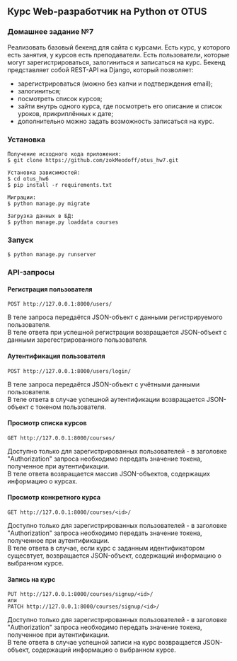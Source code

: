 ## **Курс Web-разработчик на Python от OTUS**

### **Домашнее задание №7**
Реализовать базовый бекенд для сайта с курсами.
Есть курс, у которого есть занятия, у курсов есть преподаватели. Есть пользователи, которые могут зарегистрироваться, залогиниться и записаться на курс.
Бекенд представляет собой REST-API на Django, который позволяет: 
- зарегистрироваться (можно без капчи и подтверждения email); 
- залогиниться; 
- посмотреть список курсов; 
- зайти внутрь одного курса, где посмотреть его описание и список уроков, прикриплённых к дате; 
- дополнительно можно задать возможность записаться на курс. 

### Установка

```консоль
Получение исходного кода приложения:
$ git clone https://github.com/zokMeodoff/otus_hw7.git

Установка зависимостей:
$ cd otus_hw6
$ pip install -r requirements.txt

Миграции:
$ python manage.py migrate

Загрузка данных в БД:
$ python manage.py loaddata courses

```

### Запуск

```консоль
$ python manage.py runserver
```

### API-запросы

#### Регистрация пользователя

    POST http://127.0.0.1:8000/users/ 

В теле запроса передаётся JSON-объект с данными регистрируемого пользователя.  
В теле ответа при успешной регистрации возвращается JSON-объект с данными зарегестрированного пользователя.

#### Аутентификация пользователя

	POST http://127.0.0.1:8000/users/login/

В теле запроса передаётся JSON-объект с учётными данными пользователя.  
В теле ответа в случае успешной аутентификации возвращается JSON-объект с токеном пользователя.

#### Просмотр списка курсов

    GET http://127.0.0.1:8000/courses/

Доступно только для зарегистрированных пользователей - в заголовке "Authorization" запроса необходимо передать значение токена, полученное при аутентификации.  
В теле ответа возвращается массив JSON-объектов, содержащих информацию о курсах.

#### Просмотр конкретного курса

    GET http://127.0.0.1:8000/courses/<id>/

Доступно только для зарегистрированных пользователей - в заголовке "Authorization" запроса необходимо передать значение токена, полученное при аутентификации.  
В теле ответа в случае, если курс с заданным идентификатором сущесвтует, возвращается JSON-объект, содержащий информацию о выбранном курсе.

#### Запись на курс

    PUT http://127.0.0.1:8000/courses/signup/<id>/
    или
    PATCH http://127.0.0.1:8000/courses/signup/<id>/

Доступно только для зарегистрированных пользователей - в заголовке "Authorization" запроса необходимо передать значение токена, полученное при аутентификации.  
В теле ответа в случае успешной записи на курс возвращается JSON-объект, содержащий
информацию о выбранном курсе.
